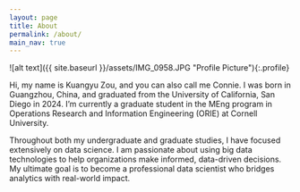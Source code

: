 ```yaml
---
layout: page
title: About
permalink: /about/
main_nav: true
---
```


![alt text]({{ site.baseurl }}/assets/IMG_0958.JPG "Profile Picture"){:.profile}

Hi, my name is Kuangyu Zou, and you can also call me Connie. I was born in Guangzhou, China, and graduated from the University of California, San Diego in 2024. I’m currently a graduate student in the MEng program in Operations Research and Information Engineering (ORIE) at Cornell University.

Throughout both my undergraduate and graduate studies, I have focused extensively on data science. I am passionate about using big data technologies to help organizations make informed, data-driven decisions. My ultimate goal is to become a professional data scientist who bridges analytics with real-world impact.
